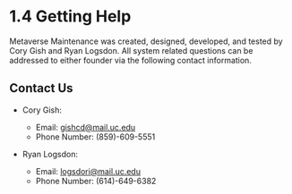 # 1.4 Getting Help

Metaverse Maintenance was created, designed, developed, and tested by Cory Gish and Ryan Logsdon. All system related questions can be addressed to either founder via the following contact information.
## Contact Us
* Cory Gish:
  - Email: gishcd@mail.uc.edu
  - Phone Number: (859)-609-5551

* Ryan Logsdon: 
  - Email: logsdori@mail.uc.edu
  - Phone Number: (614)-649-6382
